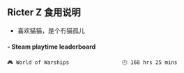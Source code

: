 ## Ricter Z 食用说明
- 喜欢猫猫，是个冇猫孤儿

<!-- steam-box start -->
#### - Steam playtime leaderboard
```text
🎮 World of Warships                 🕘 168 hrs 25 mins
```
<!-- Powered by https://github.com/YouEclipse/steam-box . -->
<!-- steam-box end -->
